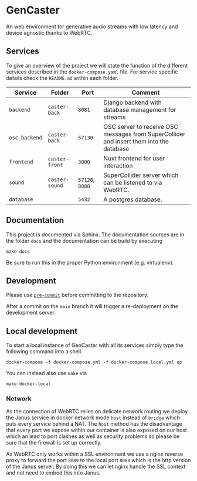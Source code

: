 # GenCaster

An web environment for generative audio streams with low latency and device agnostic thanks to WebRTC.

## Services

To give an overview of the project we will state the function of the different services described in the `docker-compose.yaml` file.
For service specific details check the `README.md` within each folder.

Service | Folder | Port | Comment
--- | --- | --- | ---
`backend` | `caster-back` | `8081` | Django backend with database management for streams
`osc_backend` | `caster-back` | `57130` | OSC server to receive OSC messages from SuperCollider and insert them into the database
`frontend` | `caster-front` | `3000` | Nuxt frontend for user interaction
`sound` | `caster-sound` | `57120`, `8088` | SuperCollider server which can be listened to via WebRTC.
`database` | | `5432` | A postgres database.

## Documentation

This project is documented via Sphinx.
The documentation sources are in the folder `docs` and the documentation
can be build by executing

```shell
make docs
```

Be sure to run this in the proper Python environment (e.g. virtualenv).

## Development

Please use [`pre-commit`](https://pre-commit.com/) before committing to the repository.

After a commit on the `main` branch it will trigger a re-deployment on the development server.

## Local development

To start a local instance of GenCaster with all its services simply type the following command into a shell.

```shell
docker-compose -f docker-compose.yml -f docker-compose.local.yml up
```

You can instead also use `make` via

```shell
make docker-local
```

### Network

As the connection of WebRTC relies on delicate network routing we deploy the Janus service in docker network mode `host` instead of `bridge` which puts every service behind a NAT.
The `host` method has the disadvantage that every port we expose within our container is also exposed on our host which an lead to port clashes as well as security problems so please be sure that the firewall is set up correctly.

As WebRTC only works within a SSL environment we use a nginx reverse proxy to forward the port `8089` to the local port `8088` which is the http version of the Janus server.
By doing this we can let nginx handle the SSL context and not need to embed this into Janus.
